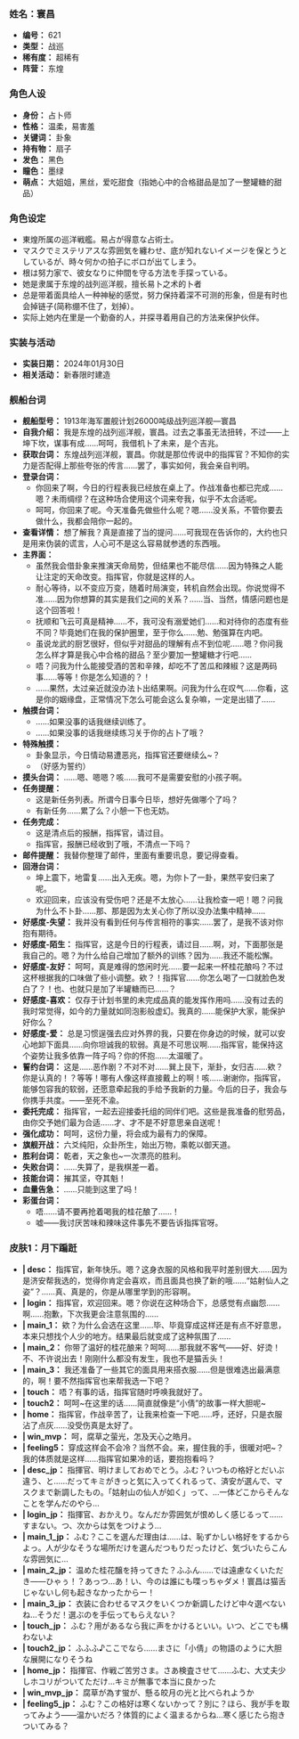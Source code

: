 ### 姓名：寰昌
* **编号：** 621
* **类型：** 战巡
* **稀有度：** 超稀有
* **阵营：** 东煌


### 角色人设
* **身份：** 占卜师
* **性格：** 温柔，易害羞
* **关键词：** 卦象
* **持有物：** 扇子
* **发色：** 黑色
* **瞳色：** 墨绿
* **萌点：** 大姐姐，黑丝，爱吃甜食（指她心中的合格甜品是加了一整罐糖的甜品）


### 角色设定
* 東煌所属の巡洋戦艦。易占が得意な占術士。
* マスクでミステリアスな雰囲気を纏わせ、底が知れないイメージを保とうとしているが、時々何かの拍子にボロが出てしまう。
* 根は努力家で、彼女なりに仲間を守る方法を手探っている。
* 她是隶属于东煌的战列巡洋舰，擅长易卜之术的卜者
* 总是带着面具给人一种神秘的感觉，努力保持着深不可测的形象，但是有时也会掉链子(简称绷不住了，划掉）。
* 实际上她内在里是一个勤奋的人，并探寻着用自己的方法来保护伙伴。


### 实装与活动
* **实装日期：** 2024年01月30日
* **相关活动：** 新春限时建造


### 舰船台词
* **舰船型号：** 1913年海军置舰计划26000吨级战列巡洋舰—寰昌
* **自我介绍：** 我是东煌的战列巡洋舰，寰昌。过去之事虽无法扭转，不过——上坤下坎，谋事有成……呵呵，我借机卜了未来，是个吉兆。
* **获取台词：** 东煌战列巡洋舰，寰昌。你就是那位传说中的指挥官？不知你的实力是否配得上那些夸张的传言……罢了，事实如何，我会亲自判明。
* **登录台词：**
  * 你回来了啊，今日的行程表我已经放在桌上了。作战准备也都已完成……嗯？未雨绸缪？在这种场合使用这个词来夸我，似乎不太合适呢。
  * 呵呵，你回来了呢。今天准备先做些什么呢？嗯……没关系，不管你要去做什么，我都会陪你一起的。
* **查看详情：** 想了解我？真是直接了当的提问……可我现在告诉你的，大约也只是用来伪装的谎言，人心可不是这么容易就参透的东西哦。
* **主界面：**
  * 虽然我会借卦象来推演天命局势，但结果也不能尽信……因为特殊之人能让注定的天命改变。指挥官，你就是这样的人。
  * 耐心等待，以不变应万变，随着时局演变，转机自然会出现。你说觉得不准……因为你想算的其实是我们之间的关系？……当、当然，情感问题也是这个回答啦！
  * 抚顺和飞云可真是精神……不，我可没有溺爱她们……和对待你的态度有些不同？毕竟她们在我的保护圈里，至于你么……勉、勉强算在内吧。
  * 虽说龙武的厨艺很好，但似乎对甜品的理解有点不到位呢……嗯？你问我怎么样才算是我心中合格的甜品？至少要加一整罐糖才行吧……
  * 唔？问我为什么能接受酒的苦和辛辣，却吃不了苦瓜和辣椒？这是两码事……等等！你是怎么知道的？！
  * ……果然，太过亲近就没办法卜出结果啊。问我为什么在叹气……你看，这是你的姻缘盘，正常情况下怎么可能会这么复杂嘛，一定是出错了……
* **触摸台词：**
  * ……如果没事的话我继续训练了。
  * ……如果没事的话我继续练习关于你的占卜了哦？
* **特殊触摸：**
  * 卦象显示，今日情动易遭恶兆，指挥官还要继续么~？
  * （好感为誓约）
* **摸头台词：** ……嗯、嗯嗯？咳……我可不是需要安慰的小孩子啊。
* **任务提醒：**
  * 这是新任务列表。所谓今日事今日毕，想好先做哪个了吗？
  * 有新任务……累了么？小憩一下也无妨。
* **任务完成：**
  * 这是清点后的报酬，指挥官，请过目。
  * 指挥官，报酬已经收到了哦，不清点一下吗？
* **邮件提醒：** 我替你整理了邮件，里面有重要讯息，要记得查看。
* **回港台词：**
  * 坤上震下，地雷复……出入无疾。嗯，为你卜了一卦，果然平安归来了呢。
  * 欢迎回来，应该没有受伤吧？还是不太放心……让我检查一吧！嗯？问我为什么不卜卦……那、那是因为太关心你了所以没办法集中精神……
* **好感度-失望：** 我并没有看到任何与传言相符的事实……罢了，是我不该对你抱有期待。
* **好感度-陌生：** 指挥官，这是今日的行程表，请过目……啊，对，下面那张是我自己的。嗯？为什么给自己增加了额外的训练？因为……我还不能松懈。
* **好感度-友好：** 呵呵，真是难得的悠闲时光……要一起来一杯桂花酿吗？不过这杯根据我的口味做了些小调整。欸？！指挥官……你怎么喝了一口就脸色发白了？！也、也就只是加了半罐糖而已……？
* **好感度-喜欢：** 仅存于计划书里的未完成品真的能发挥作用吗……没有过去的我时常觉得，如今的力量就如同泡影般虚幻。我真的……能保护大家，能保护好你么？
* **好感度-爱：** 总是习惯逞强去应对外界的我，只要在你身边的时候，就可以安心地卸下面具……向你坦诚我的软弱。真是不可思议啊……指挥官，能保持这个姿势让我多依靠一阵子吗？你的怀抱……太温暖了。
* **誓约台词：** 这是……恶作剧？不对不对……巽上艮下，渐卦，女归吉……欸？你是认真的！？等等！哪有人像这样直接戴上的啊！咳……谢谢你，指挥官，能够包容我的软弱，还愿意牵起我的手给予我新的力量。今后的日子，我会与你携手共度。——至死不渝。
* **委托完成：** 指挥官，一起去迎接委托组的同伴们吧。这些是我准备的慰劳品，由你交予她们最为合适……才、才不是不好意思亲自送呢！
* **强化成功：** 呵呵，这份力量，将会成为最有力的保障。
* **旗舰开战：** 六爻纯阳，众卦所生，始出万物，乘乾以御天道。
* **胜利台词：** 乾者，天之象也~一次漂亮的胜利。
* **失败台词：** ……失算了，是我棋差一着。
* **技能台词：** 摧其坚，夺其魁！
* **血量告急：** ……只能到这里了吗！
* **彩蛋台词：**
  * 唔……请不要再抢着喝我的桂花酿了……！
  * 嘘——我讨厌苦味和辣味这件事先不要告诉指挥官呀。


### 皮肤1：月下蹁跹
* **| desc：** 指挥官，新年快乐。嗯？这身衣服的风格和我平时差别很大……因为是济安帮我选的，觉得你肯定会喜欢，而且面具也换了新的哦……“姑射仙人之姿”？……真、真是的，你是从哪里学到的形容啊。
* **| login：** 指挥官，欢迎回来。嗯？你说在这种场合下，总感觉有点幽怨……啊……抱歉，下次我更会注意氛围的……
* **| main_1：** 欸？为什么会选在这里……毕、毕竟穿成这样还是有点不好意思，本来只想找个人少的地方。结果最后就变成了这种氛围了……
* **| main_2：** 你带了温好的桂花酿来？呵呵……那我就不客气——好、好烫！不、不许说出去！刚刚什么都没有发生，我也不是猫舌头！
* **| main_3：** 我还准备了一些其它的面具用来搭衣服……但是很难选出最满意的，啊！要不然指挥官也来帮我选一下吧？
* **| touch：** 唔？有事的话，指挥官随时呼唤我就好了。
* **| touch2：** 呵呵~在这里的话……简直就像是“小倩”的故事一样大胆呢~
* **| home：** 指挥官，作战辛苦了，让我来检查一下吧……呼，还好，只是衣服沾了点灰……没受伤真是太好了。
* **| win_mvp：** 呵，腐草之萤光，怎及天心之皓月。
* **| feeling5：** 穿成这样会不会冷？当然不会。来，握住我的手，很暖对吧~？我的体质就是这样……指挥官如果冷的话，要抱抱看吗？
* **| desc_jp：** 指揮官、明けましておめでとう。ふむ？いつもの格好とだいぶ違う、と……だってキミがきっと気に入ってくれるって、済安が選んで、マスクまで新調したもの。「姑射山の仙人が如く」って、…一体どこからそんなことを学んだのやら…
* **| login_jp：** 指揮官、おかえり。なんだか雰囲気が恨めしく感じるって……すまない。つ、次からは気をつけよう…
* **| main_1_jp：** ふむ？ここを選んだ理由は……は、恥ずかしい格好をするからよっ。人が少なそうな場所だけを選んだつもりだったけど、気づいたらこんな雰囲気に…
* **| main_2_jp：** 温めた桂花醸を持ってきた？ふふん……では遠慮なくいただき――ひゃぅ！？あっつ…あ！い、今のは誰にも喋っちゃダメ！寰昌は猫舌じゃないし何も起きなかったからー！
* **| main_3_jp：** 衣装に合わせるマスクをいくつか新調したけど中々選べないね…そうだ！選ぶのを手伝ってもらえない？
* **| touch_jp：** ふむ？用があるなら我に声をかけるといい。いつ、どこでも構わないよ
* **| touch2_jp：** ふふふ♪ここでなら……まさに「小倩」の物語のように大胆な展開になりそうね
* **| home_jp：** 指揮官、作戦ご苦労さま。さあ検査させて……ふむ、大丈夫少しホコリがついてただけ…キミが無事で本当に良かった
* **| win_mvp_jp：** 腐草が為す蛍が、懸る皎月の光と比べられようか
* **| feeling5_jp：** ふむ？この格好は寒くないかって？別に？ほら、我が手を取ってみよう――温かいだろ？体質的によく温まるからね…寒く感じたら抱きついてみる？
